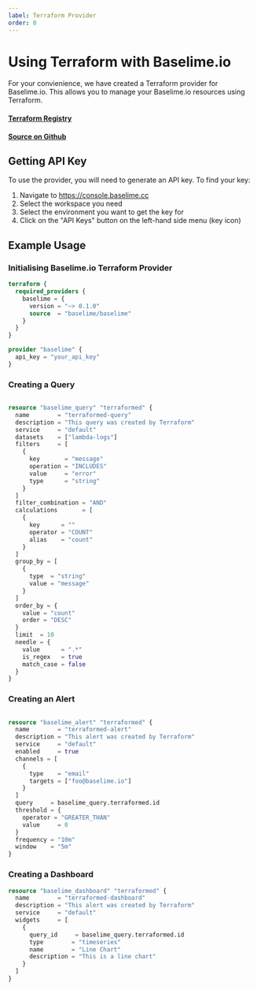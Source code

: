 ```yaml
---
label: Terraform Provider
order: 0
---
```


# Using Terraform with Baselime.io
For your convienience, we have created a Terraform provider for Baselime.io. This allows you to manage your Baselime.io resources using Terraform.

#### [Terraform Registry](https://registry.terraform.io/providers/baselime/baselime/latest)
#### [Source on Github](https://github.com/baselime/terraform-provider-baselime/tree/main)

## Getting API Key
To use the provider, you will need to generate an API key. To find your key:
1. Navigate to https://console.baselime.cc
2. Select the workspace you need
3. Select the environment you want to get the key for
4. Click on the "API Keys" button on the left-hand side menu (key icon)

## Example Usage

### Initialising Baselime.io Terraform Provider
```terraform
terraform {
  required_providers {
    baselime = {
      version = "~> 0.1.0"
      source  = "baselime/baselime"
    }
  }
}

provider "baselime" {
  api_key = "your_api_key"
}
```

### Creating a Query
```terraform

resource "baselime_query" "terraformed" {
  name        = "terraformed-query"
  description = "This query was created by Terraform"
  service     = "default"
  datasets    = ["lambda-logs"]
  filters     = [
    {
      key       = "message"
      operation = "INCLUDES"
      value     = "error"
      type      = "string"
    }
  ]
  filter_combination = "AND"
  calculations       = [
    {
      key      = ""
      operator = "COUNT"
      alias    = "count"
    }
  ]
  group_by = [
    {
      type  = "string"
      value = "message"
    }
  ]
  order_by = {
    value = "count"
    order = "DESC"
  }
  limit  = 10
  needle = {
    value      = ".*"
    is_regex   = true
    match_case = false
  }
}
```

### Creating an Alert
```terraform

resource "baselime_alert" "terraformed" {
  name        = "terraformed-alert"
  description = "This alert was created by Terraform"
  service     = "default"
  enabled     = true
  channels = [
    {
      type    = "email"
      targets = ["foo@baselime.io"]
    }
  ]
  query     = baselime_query.terraformed.id
  threshold = {
    operator = "GREATER_THAN"
    value     = 0
  }
  frequency = "10m"
  window    = "5m"
}
```


### Creating a Dashboard
```terraform
resource "baselime_dashboard" "terraformed" {
  name        = "terraformed-dashboard"
  description = "This alert was created by Terraform"
  service     = "default"
  widgets     = [
    {
      query_id     = baselime_query.terraformed.id
      type        = "timeseries"
      name        = "Line Chart"
      description = "This is a line chart"
    }
  ]
}
```
